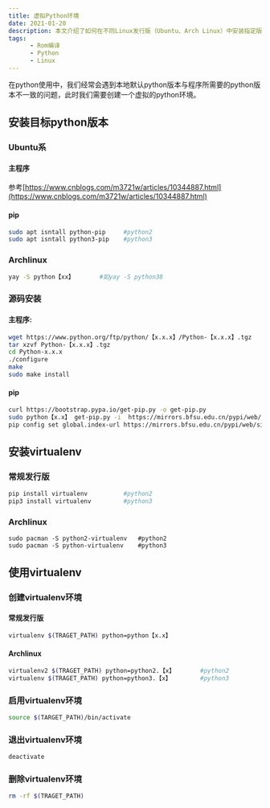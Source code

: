 ```yaml
---
title: 虚拟Python环境
date: 2021-01-20
description: 本文介绍了如何在不同Linux发行版（Ubuntu、Arch Linux）中安装指定版本的Python及pip，并详细讲解了使用virtualenv创建和管理虚拟Python环境的方法。内容涵盖从源码安装Python、配置pip镜像源，到创建、激活、退出和删除虚拟环境的完整步骤。无论您是需要切换Python版本以适配项目需求，还是希望隔离不同项目的依赖环境，这篇指南都能为您提供清晰、实用的操作指引。
tags: 
      - Rom编译
      - Python
      - Linux
---
```


在python使用中，我们经常会遇到本地默认python版本与程序所需要的python版本不一致的问题，此时我们需要创建一个虚拟的python环境。

## 安装目标python版本

### Ubuntu系

#### 主程序

参考[https://www.cnblogs.com/m3721w/articles/10344887.html](https://www.cnblogs.com/m3721w/articles/10344887.html)

#### pip

```bash
sudo apt isntall python-pip		#python2
sudo apt isntall python3-pip	#python3
```

### Archlinux

```bash
yay -S python【xx】		#如yay -S python38
```

### 源码安装

#### 主程序:

```bash
wget https://www.python.org/ftp/python/【x.x.x】/Python-【x.x.x】.tgz
tar xzvf Python-【x.x.x】.tgz
cd Python-x.x.x
./configure
make
sudo make install
```

#### pip

```bash
curl https://bootstrap.pypa.io/get-pip.py -o get-pip.py
sudo python【x.x】 get-pip.py -i  https://mirrors.bfsu.edu.cn/pypi/web/simple
pip config set global.index-url https://mirrors.bfsu.edu.cn/pypi/web/simple		#换源
```

## 安装virtualenv

### 常规发行版

```bash
pip install virtualenv			#python2
pip3 install virtualenv			#python3
```

### Archlinux

```
sudo pacman -S python2-virtualenv	#python2
sudo pacman -S python-virtualenv	#python3
```

## 使用virtualenv

### 创建virtualenv环境

#### 常规发行版

```bash
virtualenv $(TRAGET_PATH) python=python【x.x】
```

#### Archlinux

```bash
virtualenv2 $(TRAGET_PATH) python=python2.【x】		#python2
virtualenv $(TRAGET_PATH) python=python3.【x】		#python3
```

### 启用virtualenv环境

```bash
source $(TARGET_PATH)/bin/activate
```

### 退出virtualenv环境

```bash
deactivate
```

### 删除virtualenv环境

```bash
rm -rf $(TRAGET_PATH)
```

